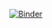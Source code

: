 [![Binder](https://mybinder.org/badge_logo.svg)](https://mybinder.org/v2/gh/dsi-engineering-ag/basic-ml-with-scikit-learn/master)

